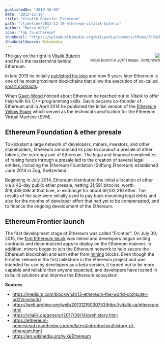 ```yaml
---
publishedOn: "2019-10-05"
date: "2013-12-19"
title: "Vitalik Buterin: Ethereum"
path: "/timeline/2013-12-19-ethereum-vitalik-buterin"
author: "Marco Walz"
icon: "fab fa-ethereum"
thumbnail: "https://upload.wikimedia.org/wikipedia/commons/thumb/7/70/Ethereum_logo.svg/150px-Ethereum_logo.svg.png"
thumbnailSource: Wikimedia
---
```


<div style="float: right; margin: 0 0 15px 20px; padding: 0 0 0 10px;text-align: right; font-size:80%;">
    <img src="https://live.staticflickr.com/4402/37131608036_bfd5d734f6_n.jpg" ><br /><i>Vitalik Buterin in 2017 | Image: TechCrunch</i>
</div>

The guy on the right is [Vitalik Buterin](https://vitalik.ca/) and he is the mastermind behind Ethereum.

In late 2013 he initially [published his idea](https://web.archive.org/web/20131219030753/http://vitalik.ca/ethereum.html) and now 6 years later Ethereum is one of he most prominent blockchains that allow the execution of so-called [smart contracts](/lexicon#smart-contract).

When [Gavin Wood](https://gavwood.com/) noticed about Ethereum he reached out to Vitalik to offer help with his C++ programming skills. Gavin became co-founder of Ethereum and in April 2014 he published the initial version of the [Ethereum Yellow Paper](https://ethereum.github.io/yellowpaper/paper.pdf) which served as the technical specification for the Ethereum Virtual Machine (EVM).

## Ethereum Foundation & ether presale
To kickstart a large network of developers, miners, investors, and other stakeholders, Ethereum announced its plan to conduct a presale of ether tokens, the currency unit of Ethereum. The legal and financial complexities of raising funds through a presale led to the creation of several legal entities, including the Ethereum Foundation (Stiftung Ethereum) established June 2014 in Zug, Switzerland.

Beginning in July 2014, Ethereum distributed the initial allocation of ether via a 42-day public ether presale, netting 31,591 bitcoins, worth $18,439,086 at that time, in exchange for about 60,102,216 ether. The results of the sale were initially used to pay back mounting legal debts and also for the months of developer effort that had yet to be compensated, and to finance the ongoing development of the Ethereum.

## Ethereum Frontier launch
The first development stage of Ethereum was called "Frontier". On July 30, 2015, the [first Ethereum block](https://etherscan.io/block/1) was mined and developers began writing contracts and decentralized apps to deploy on the Ethereum mainnet. In addition, miners began to join the Ethereum network to help secure the Ethereum blockchain and earn ether from [mining](/lexicon#mining) blocks. Even though the Frontier release is the first milestone in the Ethereum project and was intended for use by developers as a beta version, it turned out to be more capable and reliable than anyone expected, and developers have rushed in to build solutions and improve the Ethereum ecosystem.

**Sources**
- https://medium.com/blockwhat/13-ethereum-the-world-computer-bd22cecbc0d
- https://web.archive.org/web/20131219030753/http://vitalik.ca/ethereum.html
- https://vitalik.ca/general/2017/09/14/prehistory.html
- https://ethereum-homestead.readthedocs.io/en/latest/introduction/history-of-ethereum.html
- https://en.wikipedia.org/wiki/Ethereum
